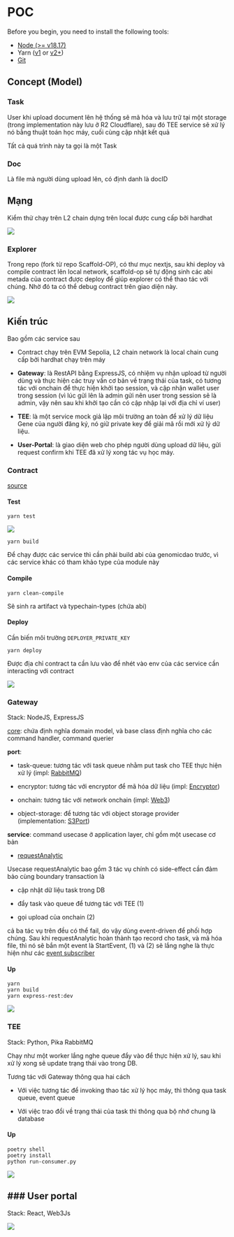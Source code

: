 # POC

Before you begin, you need to install the following tools:

- [Node (>= v18.17)](https://nodejs.org/en/download/)
- Yarn ([v1](https://classic.yarnpkg.com/en/docs/install/) or [v2+](https://yarnpkg.com/getting-started/install))
- [Git](https://git-scm.com/downloads)

## Concept (Model)

### Task

User khi upload document lên hệ thống sẽ mã hóa và lưu trữ tại một storage (trong implementation này lưu ở R2 Cloudflare),  sau đó TEE service sẽ xử lý nó bằng thuật toán học máy, cuối cùng cập nhật kết quả

Tất cả quá trình này ta gọi là một Task

### Doc

Là file mà người dùng upload lên, có định danh là docID

## Mạng

Kiểm thử chạy trên L2 chain dựng trên local được cung cấp bởi hardhat

![](/home/p77u4n/.var/app/com.github.marktext.marktext/config/marktext/images/2024-05-16-23-39-24-image.png)

### Explorer

Trong repo (fork từ repo Scaffold-OP), có thư mục nextjs, sau khi deploy và compile contract lên local network, scaffold-op sẽ tự động sinh các abi metada của contract được deploy để giúp explorer có thể thao tác với chúng. Nhờ đó ta có thể debug contract trên giao diện này.

![](/home/p77u4n/.var/app/com.github.marktext.marktext/config/marktext/images/2024-05-16-23-55-37-image.png)

## Kiến trúc

Bao gồm các service sau

* Contract chạy trên EVM Sepolia, L2 chain network là local chain cung cấp bởi hardhat chạy trên máy

* **Gateway**: là RestAPI bằng ExpressJS, có nhiệm vụ nhận upload từ người dùng và thực hiện các truy vấn cơ bản về trạng thái của task, có tương tác với onchain để thực hiện khởi tạo session, và cập nhận wallet user trong session (vì lúc gửi lên là admin gửi nên user trong session sẽ là admin, vậy nên sau khi khởi tạo cần có cập nhập lại với địa chỉ ví user)

* **TEE**: là một service mock giả lập môi trường an toàn để xử lý dữ liệu Gene của người đăng ký, nó giữ private key để giải mã rồi mới xử lý dữ liệu.

* **User-Portal**: là giao diện web cho phép người dùng upload dữ liệu, gửi request confirm khi TEE đã xử lý xong tác vụ học máy.

### Contract

[source](https://github.com/p77u4n/simple-poc-interview-l2/tree/main/packages/genomicdao)

#### Test

```
yarn test
```

![](/home/p77u4n/.var/app/com.github.marktext.marktext/config/marktext/images/2024-05-16-23-59-07-image.png)

```
yarn build
```

Để chạy được các service thì cần phải build abi của genomicdao trước, vì các service khác có tham khảo type của module này

#### Compile

```
yarn clean-compile
```

Sẽ sinh ra artifact và typechain-types (chứa abi)

#### Deploy

Cần biến môi trường `DEPLOYER_PRIVATE_KEY`

```
yarn deploy
```

Được địa chỉ contract ta cần lưu vào để nhét vào env của các service cần interacting với contract

![](/home/p77u4n/.var/app/com.github.marktext.marktext/config/marktext/images/2024-05-17-00-02-07-image.png)

### Gateway

Stack: NodeJS, ExpressJS

[core](https://github.com/p77u4n/simple-poc-interview-l2/tree/main/packages/gateway/core): chứa định nghĩa domain model, và base class định nghĩa cho các command handler, command querier

**port**:

* task-queue: tương tác với task queue nhằm put task cho TEE thực hiện xử lý (impl: [RabbitMQ](https://github.com/p77u4n/simple-poc-interview-l2/blob/main/packages/gateway/ports/task-queue/rabbit-queue.ts))

* encryptor: tương tác với encryptor để mã hóa dữ liệu (impl: [Encryptor]([https://github.com/p77u4n/simple-poc-interview-l2/blob/main/packages/gateway/ports/encryptor.default.ts))

* onchain: tương tác với network onchain (impl: [Web3](https://github.com/p77u4n/simple-poc-interview-l2/blob/main/packages/gateway/ports/onchain/onchain.web3js.ts))

* object-storage: để tương tác với object storage provider (implementation: [S3Port](https://github.com/p77u4n/simple-poc-interview-l2/blob/main/packages/gateway/ports/s3-storage-port.ts))

**service**: command usecase ở application layer, chỉ gồm một usecase cơ bản

* [requestAnalytic](https://github.com/p77u4n/simple-poc-interview-l2/blob/main/packages/gateway/service/index.ts)   

Usecase requestAnalytic bao gồm 3 tác vụ chính có side-effect cần đảm bảo cùng boundary transaction là

* cập nhật dữ liệu task trong DB

* đẩy task vào queue để tương tác với TEE (1)

* gọi upload của onchain (2)

cả ba tác vụ trên đều có thể fail, do vậy dùng event-driven để phối hợp chúng. Sau khi requestAnalytic hoàn thành tạo record cho task, và mã hóa file, thì nó sẽ bắn một event là StartEvent, (1) và (2) sẽ lắng nghe là thực hiện như các [event subscriber]([https://github.com/p77u4n/simple-poc-interview-l2/tree/main/packages/gateway/event-listener/start-event)

#### Up

```
yarn
yarn build
yarn express-rest:dev
```

![](/home/p77u4n/.var/app/com.github.marktext.marktext/config/marktext/images/2024-05-17-00-22-20-image.png)

### TEE

Stack: Python, Pika RabbitMQ

Chạy như một worker lắng nghe queue đẩy vào để thực hiện xử lý, sau khi xử lý xong sẽ update trạng thái vào trong DB.

Tương tác với Gateway thông qua hai cách

* Với việc tương tác để invoking thao tác xử lý học máy, thì thông qua task queue, event queue

* Với việc trao đổi về trạng thái của task thì thông qua bộ nhớ chung là database

#### Up

```
poetry shell
poetry install
python run-consumer.py
```



![](/home/p77u4n/.var/app/com.github.marktext.marktext/config/marktext/images/2024-05-17-00-20-41-image.png)

## ### User portal

Stack: React, Web3Js

![](/home/p77u4n/.var/app/com.github.marktext.marktext/config/marktext/images/2024-05-17-00-24-12-image.png)
